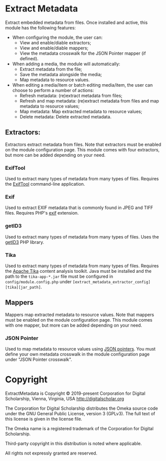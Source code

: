 # Extract Metadata

Extract embedded metadata from files. Once installed and active, this module has
the following features:

- When configuring the module, the user can:
    - View and enable/diable extractors;
    - View and enable/diable mappers;
    - View the metadata crosswalk for the JSON Pointer mapper (if defined).
- When adding a media, the module will automatically:
    - Extract metadata from the file;
    - Save the metadata alongside the media;
    - Map metadata to resource values.
- When editing a media/item or batch editing media/item, the user can choose to
  perform a number of actions:
    - Refresh metadata: (re)extract metadata from files;
    - Refresh and map metadata: (re)extract metadata from files and map metadata to resource values;
    - Map metadata: Map extracted metadata to resource values;
    - Delete metadata: Delete extracted metadata.

## Extractors:

Extractors extract metadata from files. Note that extractors must be enabled on
the module configuration page. This module comes with four extractors, but more
can be added depending on your need.

### ExifTool

Used to extract many types of metadata from many types of files. Requires the
[ExifTool](https://exiftool.org/) command-line application.

### Exif

Used to extract EXIF metadata that is commonly found in JPEG and TIFF files. Requires
PHP's [exif](https://www.php.net/manual/en/book.exif.php) extension.

### getID3

Used to extract many types of metadata from many types of files. Uses the
[getID3](https://github.com/JamesHeinrich/getID3) PHP library.

### Tika

Used to extract many types of metadata from many types of files. Requires the
[Apache Tika](https://tika.apache.org/) content analysis toolkit. Java must be installed
and the path to the `tika-app-*.jar` file must be configured in `config/module.config.php`
under `[extract_metadata_extractor_config][tika][jar_path]`.

## Mappers

Mappers map extracted metadata to resource values. Note that mappers must be enabled
on the module configuration page. This module comes with one mapper, but more can
be added depending on your need.

### JSON Pointer

Used to map metadata to resource values using [JSON pointers](https://datatracker.ietf.org/doc/html/rfc6901).
You must define your own metadata crosswalk in the module configuration page under
"JSON Pointer crosswalk".

# Copyright

ExtractMetadata is Copyright © 2019-present Corporation for Digital Scholarship,
Vienna, Virginia, USA http://digitalscholar.org

The Corporation for Digital Scholarship distributes the Omeka source code
under the GNU General Public License, version 3 (GPLv3). The full text
of this license is given in the license file.

The Omeka name is a registered trademark of the Corporation for Digital Scholarship.

Third-party copyright in this distribution is noted where applicable.

All rights not expressly granted are reserved.
